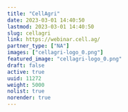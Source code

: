 ```yaml
---
title: "CellAgri"
date: 2023-03-01 14:40:50
lastmod: 2023-03-01 14:40:50
slug: cellagri
link: https://webinar.cell.ag/
partner_type: ["NA"]
images: ["cellagri-logo_0.png"]
featured_image: "cellagri-logo_0.png"
draft: false
active: true
uuid: 11272
weight: 5000
nolist: true
norender: true
---
```

